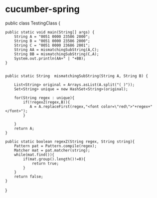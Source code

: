 # cucumber-spring

 public class TestingClass {

    public static void main(String[] args) {
        String A = "0051 0000 23586 2000";
        String B = "0051 0000 23586 2000";
        String C = "0051 0000 23686 2001";
        String AA = mismatchingSubString(A,C);
        String BB = mismatchingSubString(C,A);
        System.out.println(AA+" | "+BB);
    }


    public static String  mismatchingSubString(String A, String B) {

        List<String> original = Arrays.asList(A.split("( )"));
        Set<String> unique = new HashSet<String>(original);

        for(String regex : unique){
            if(!regexZ(regex,B)){
               A = A.replaceFirst(regex,"<font color=\"red\">"+regex+"</font>");
            }

        }
        return A;
    }

    public static boolean regexZ(String regex, String string){
        Pattern pat = Pattern.compile(regex);
        Matcher mat = pat.matcher(string);
        while(mat.find()){
            if(mat.group().length()!=0){
                return true;
            }
        }
        return false;
    }
}
